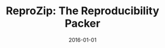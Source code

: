 ---
title: 'ReproZip: The Reproducibility Packer'
collection: publications
permalink: /publication/2016-reprozip-the-reproducibility-packer
excerpt: ''
date: 2016-01-01
venue: 'Journal of Open Source Software (<b>JOSS</b>)'
paperurl: ''
authors: 'R. Rampin, F. Chirigati, D. Shasha, J. Freire, and V. Steeves'
notes: '[<a href="http://dx.doi.org/10.21105/joss.00107" target="_blank">paper</a>]'
---